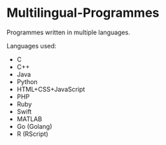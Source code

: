# Multilingual-Programmes

Programmes written in multiple languages.

Languages used: 
 - C
 - C++
 - Java
 - Python
 - HTML+CSS+JavaScript
 - PHP
 - Ruby
 - Swift
 - MATLAB
 - Go (Golang)
 - R (RScript)